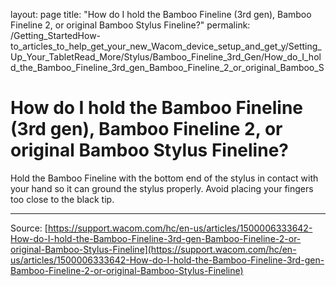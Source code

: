 layout: page
title: "How do I hold the Bamboo Fineline (3rd gen), Bamboo Fineline 2, or original Bamboo Stylus Fineline?"
permalink: /Getting_StartedHow-to_articles_to_help_get_your_new_Wacom_device_setup_and_get_y/Setting_Up_Your_TabletRead_More/Stylus/Bamboo_Fineline_3rd_Gen/How_do_I_hold_the_Bamboo_Fineline_3rd_gen_Bamboo_Fineline_2_or_original_Bamboo_S

# How do I hold the Bamboo Fineline (3rd gen), Bamboo Fineline 2, or original Bamboo Stylus Fineline?

Hold the Bamboo Fineline with the bottom end of the stylus in contact with your hand so it can ground the stylus properly. Avoid placing your fingers too close to the black tip.

---
Source: [https://support.wacom.com/hc/en-us/articles/1500006333642-How-do-I-hold-the-Bamboo-Fineline-3rd-gen-Bamboo-Fineline-2-or-original-Bamboo-Stylus-Fineline](https://support.wacom.com/hc/en-us/articles/1500006333642-How-do-I-hold-the-Bamboo-Fineline-3rd-gen-Bamboo-Fineline-2-or-original-Bamboo-Stylus-Fineline)
